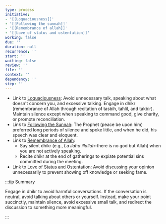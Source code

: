 ```yaml
---
type: process
initiative:
- '[[Loquaciousness]]'
- '[[Following the sunnah]]'
- '[[Remembrance of allah]]'
- '[[Love of status and ostentation]]'
working: false
due: ''
duration: null
recurrence: ''
start: ''
waiting: false
review: ''
file: ''
context: ''
dependency: ''
step: ''
---
```


* Link to [Loquaciousness](docs/sidebar1/Initiatives/bad%20traits/Loquaciousness.md): Avoid unnecessary talk, speaking about what doesn't concern you, and excessive talking. Engage in dhikr (remembrance of Allah through recitation of tasbih, tahlil, and takbir). Maintain silence except when speaking to command good, give charity, or promote reconciliation.
* Link to [Following the Sunnah](docs/sidebar1/Initiatives/worship/Following%20the%20sunnah.md): The Prophet (peace be upon him) preferred long periods of silence and spoke little, and when he did, his speech was clear and eloquent.
* Link to [Remembrance of Allah](docs/sidebar1/Initiatives/worship/Remembrance%20of%20allah.md):
	* Say silent dhikr (e.g., *La ilaha illallah*–there is no god but Allah) when you are not actively speaking.
	* Recite dhikr at the end of gatherings to expiate potential sins committed during the meeting.
* Link to [Love of Status and Ostentation](docs/sidebar1/Initiatives/bad%20traits/Love%20of%20status%20and%20ostentation.md): Avoid discussing your opinion unnecessarily to prevent showing off knowledge or seeking fame.

:::tip Summary

Engage in dhikr to avoid harmful conversations. If the conversation is neutral, avoid talking about others or yourself. Instead, make your point succinctly, maintain silence, avoid excessive small talk, and redirect the discussion to something more meaningful.

:::
